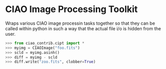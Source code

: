 
# CIAO Image Processing Toolkit

Wraps various CIAO image processin tasks together so that
they can be called within python in such a way that 
the actual file i/o is hidden from the user.

```python
>>> from ciao_contrib.cipt import *
>>> myimg = CIAOImage("foo.fits")
>>> scld = myimg.asinh()
>>> diff = myimg - scld
>>> diff.write("zoo.fits", clobber=True)
```



